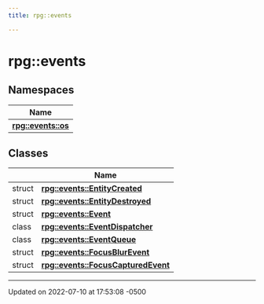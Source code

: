 ```yaml
---
title: rpg::events

---
```


# rpg::events



## Namespaces

| Name           |
| -------------- |
| **[rpg::events::os](/engine/Namespaces/namespacerpg_1_1events_1_1os/)**  |

## Classes

|                | Name           |
| -------------- | -------------- |
| struct | **[rpg::events::EntityCreated](/engine/Classes/structrpg_1_1events_1_1_entity_created/)**  |
| struct | **[rpg::events::EntityDestroyed](/engine/Classes/structrpg_1_1events_1_1_entity_destroyed/)**  |
| struct | **[rpg::events::Event](/engine/Classes/structrpg_1_1events_1_1_event/)**  |
| class | **[rpg::events::EventDispatcher](/engine/Classes/classrpg_1_1events_1_1_event_dispatcher/)**  |
| class | **[rpg::events::EventQueue](/engine/Classes/classrpg_1_1events_1_1_event_queue/)**  |
| struct | **[rpg::events::FocusBlurEvent](/engine/Classes/structrpg_1_1events_1_1_focus_blur_event/)**  |
| struct | **[rpg::events::FocusCapturedEvent](/engine/Classes/structrpg_1_1events_1_1_focus_captured_event/)**  |






-------------------------------

Updated on 2022-07-10 at 17:53:08 -0500